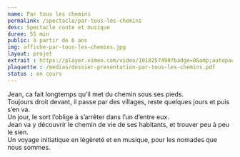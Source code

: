 ```yaml
---
name: Par tous les chemins
permalink: /spectacle/par-tous-les-chemins
desc: Spectacle conte et musique
duree: 55 min
public: à partir de 6 ans
img: affiche-par-tous-les-chemins.jpg
layout: projet
extrait : https://player.vimeo.com/video/1018257490?badge=0&amp;autopause=0&amp;player_id=0&amp;app_id=58479
plaquette : /medias/dossier-presentation-par-tous-les-chemins.pdf
status : en cours 
---
```

Jean, ca fait longtemps qu’il met du chemin sous ses pieds.<br>
Toujours droit devant, il passe par des villages, reste quelques jours et puis s’en va.<br>
Un jour, le sort l’oblige à s’arrêter dans l’un d’entre eux.<br>
Jean va y découvrir le chemin de vie de ses habitants, et trouver peu à peu le sien.<br>
Un voyage initiatique en légèreté et en musique, pour les nomades que nous sommes.
